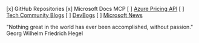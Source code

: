 [x] GitHub Repositories
[x] Microsoft Docs MCP
[ ] [Azure Pricing API](https://prices.azure.com:443/api/retail/prices)
[ ] [Tech Community Blogs](https://techcommunity.microsoft.com/Blogs)
[ ] [DevBogs](https://devblogs.microsoft.com/landing)
[ ] [Microsoft News](https://news.microsoft.com/source/feed/)





"Nothing great in the world has ever been accomplished, without passion." 
 Georg Wilhelm Friedrich Hegel 